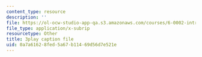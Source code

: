```yaml
---
content_type: resource
description: ''
file: https://ol-ocw-studio-app-qa.s3.amazonaws.com/courses/6-0002-introduction-to-computational-thinking-and-data-science-fall-2016/0a7a61628fed5a67b11469d56d7e521e_OgO1gpXSUzU.vtt
file_type: application/x-subrip
resourcetype: Other
title: 3play caption file
uid: 0a7a6162-8fed-5a67-b114-69d56d7e521e
---
```

